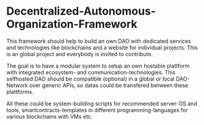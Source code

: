 # Decentralized-Autonomous-Organization-Framework
This framework should help to build an own DAO with dedicated services and technologies like blockchains and a website for individual projects. This is an global project and everybody is invited to contribute.   

The goal is to have a modular system to setup an own hostable plattform with integrated ecosystem- and communication-technologies. This selfhosted DAO should be compatible (optional) in a global or local DAO-Network over generic APIs, so datas could be transfered between these plattforms. 

All these could be system-building scripts for recommended server-OS and tools, smartcontracts-templates in different programming-languages for various blockchains with VMs etc. 
